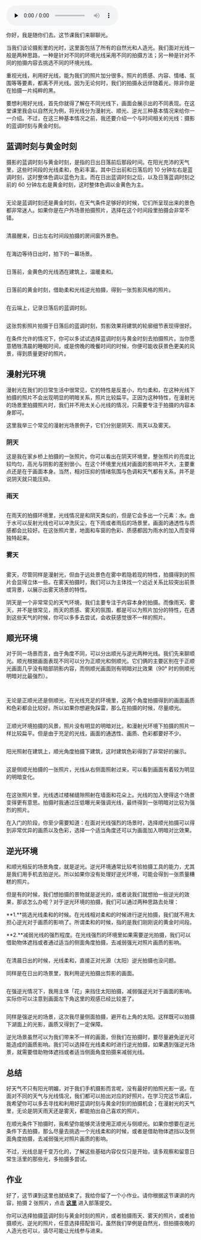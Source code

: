 <audio id="audio" title="05｜拍照的光影有最优解吗？" controls="" preload="none"><source id="mp3" src="https://static001.geekbang.org/resource/audio/95/36/95fdf834f337433053fe7124821ce936.mp3"></audio>

你好，我是随你们去。这节课我们来聊聊光。

当我们谈论摄影里的光时，这里面包括了所有的自然光和人造光。我们面对光线一般是两种思路，一种是针对不同的环境光线采用不同的拍摄方法；另一种是针对不同的拍摄内容去挑选不同的环境光线。

重视光线，利用好光线，能为我们的照片加分很多。照片的质感、内容、情绪、氛围等等要素，都离不开光线。因为无论何时，我们的拍摄永远伴随着光，除非你是在拍摄一片纯粹的黑。

要想利用好光线，首先你就得了解在不同光线下，画面会展示出的不同表现。在这堂课里我会以自然光为例，将光线分为漫射光、顺光、逆光三种基本情况来给你一一介绍。不过，在这三种基本情况之前，我还要介绍一个与时间相关的光线：摄影的蓝调时刻与黄金时刻。

## **蓝调时刻与黄金时刻**

摄影的蓝调时刻与黄金时刻，是指的日出日落前后那段时间。在阳光充沛的天气里，这些时间段的光线柔和，色彩丰富。其中日出前和日落后的 10 分钟左右是蓝调时刻，这时整体色调以蓝色为主。而在日出蓝调时刻之后，以及日落蓝调时刻之前的 60 分钟左右是黄金时刻，这时整体色调以金黄色为主。

<img src="https://static001.geekbang.org/resource/image/25/6c/259cf5741df969c5f30f308ff720716c.jpg" alt=""><br>
<img src="https://static001.geekbang.org/resource/image/33/ff/33705a12fb79cc3f91c1cf3f8b4e5fff.jpg" alt="" title="同一天里，在相同角度但不同时间拍摄的两张照片，分别是日出后 1 小时以及日出后 2 小时">

无论是蓝调时刻还是黄金时刻，在天气条件足够好的时候，它们所呈现出来的景色都非常迷人。如果你是在户外场景拍摄照片，选择在这个时间段里拍摄会非常不错。

<img src="https://static001.geekbang.org/resource/image/da/50/da75de90bf4009e76b19a2a340e06b50.png" alt="">

清晨醒来，日出左右时间段拍摄的房间窗外景色。

<img src="https://static001.geekbang.org/resource/image/3e/ce/3e0ed9d3158c54fab9e84113193346ce.jpg" alt="">

在海边等待日出时，拍下的一幕场景。

<img src="https://static001.geekbang.org/resource/image/92/b8/926054759557d82afa8b2e1153f9a3b8.png" alt="">

日落前，金黄色的光线洒在建筑上，温暖柔和。

<img src="https://static001.geekbang.org/resource/image/fd/82/fd58b98cb084897756497c36125df182.png" alt="">

日落前的黄金时刻，借助柔和光线逆光拍摄，得到一张剪影风格的照片。

<img src="https://static001.geekbang.org/resource/image/82/ce/8293bdb63988a9b10b5b521cfd0f25ce.jpg" alt="">

在云端上，记录日落后的蓝调时刻。

<img src="https://static001.geekbang.org/resource/image/7a/88/7a909e179e35603f0484b54798546b88.png" alt="">

这张剪影照片拍摄于日落后的蓝调时刻，剪影效果将建筑的轮廓细节表现得很好。

在条件允许的情况下，你可以多试试选择蓝调时刻与黄金时刻去拍摄照片。当你愿意牺牲清晨的睡眠时间，或是傍晚的晚餐时间的时候，你便可能收获景色更美的风景，得到质量更好的照片。

## **漫射光环境**

漫射光在我们的日常生活中很常见，它的特性是反差小，均匀柔和，在这种光线下拍摄的照片不会出现明显的明暗关系，照片比较扁平。正因为这种特性，在漫射光的场景里拍摄照片时，我们并不用太关心光线的情况，只需要专注于拍摄的内容本身即可。

这里我举三个常见的漫射光场景例子，它们分别是阴天、雨天以及雾天。

### **阴天**

<img src="https://static001.geekbang.org/resource/image/6c/56/6cd05ef1c1352e9f75f6730faa71c656.jpg" alt=""><br>
这是我在家乡桥上拍摄的一张照片。你可以看出在阴天环境里，整张照片的亮度比较均匀，高光与阴影的差别很小。在这个环境里光线对画面的影响并不大，主要重点还是在于画面本身。当然，相对压抑的情绪氛围与色调和天气都有关系，并不是说阴天就只能压抑。

### **雨天**

<img src="https://static001.geekbang.org/resource/image/31/c2/316f22852accd0498c7b7e127a3494c2.jpg" alt="">

在雨天的拍摄环境里，光线情况是和阴天类似的，但是它会多出一个元素：水。由于水可以反射光线也可以冲洗灰尘，在下雨或者雨后的场景里，画面的通透性与质感都会比较好。在这张照片里，地面和车窗的色彩、质感都因为雨水的加入而变得独特起来。

### **雾天**

<img src="https://static001.geekbang.org/resource/image/7b/05/7b3a624e1a6142cb267f7f399ddf0605.png" alt="">

雾天，尽管同样是漫射光，但由于远处景色在雾中若隐若现的特性，拍摄得到的照片会显得立体一些。在雾天拍摄时，我们可以为主体找一个远近关系比较突出前景或背景，以展示出雾天场景的特性。

阴天是一个非常常见的天气环境，我们主要专注于内容本身的拍摄。而像雨天、雾天，并不是很常见，雨天的质感、雾天的氛围，都是可以为照片加分的特性，在遇到这些天气的时候，你可以多多去尝试，会收获感觉很不一样的照片。

## **顺光环境**

对于同一场景而言，由于角度不同，可以分出顺光与逆光两种光线。我们先来聊顺光。顺光根据画面表现不同可以分为正顺光和侧顺光。它们俩的主要区别在于正顺光画面几乎没有暗部阴影内容，而侧顺光画面则有明暗对比效果（90° 时的侧顺光明暗对比最强烈）。

<img src="https://static001.geekbang.org/resource/image/7c/63/7c022016fd92cfc3ae15cd0f0d18be63.jpg" alt="">

<img src="https://static001.geekbang.org/resource/image/49/24/497e4ca64ec34287483873d918442c24.jpg" alt="" title="相同场景，分别是用手机逆光拍摄和顺光拍摄的两张照片原图">

无论是正顺光还是侧顺光，在光线充足的环境里，这两个角度拍摄得到的画面画质和色彩都会比较好。所以如果你想避免踩雷，那么在拍摄的时候，尽量顺光。

<img src="https://static001.geekbang.org/resource/image/e3/ea/e33ec35f6393826bc5c58cf2362624ea.png" alt="">

正顺光环境拍摄的风景，照片没有明显的明暗对比，和漫射光环境下拍摄的照片一样比较扁平。但是由于充足的光线，画面的通透性、画质、色彩都要好不少。

<img src="https://static001.geekbang.org/resource/image/ec/99/eca563ec9757e93f1b28a28de4c19499.png" alt="">

阳光照射在建筑上，顺光角度拍摄下建筑，这时建筑色彩得到了非常好的展示。

<img src="https://static001.geekbang.org/resource/image/cd/c0/cd4a03812291b1fa8bb816c1ed1cf5c0.jpg" alt="">

这是侧顺光拍摄的一张照片，光线从右侧面照射过来，可以看到画面有着较为明显的明暗变化。

<img src="https://static001.geekbang.org/resource/image/6y/a0/6yy01946548926ac70cee2031d7ab6a0.png" alt="">

在这张照片里，光线透过楼梯缝隙照射在墙面和花朵上。光线的加入使得这个场景变得更有意思。拍摄时我通过压低曝光来强调光线，最终得到一张明暗对比较为强烈的照片。

在入门的阶段，你至少需要知道：在面对光线强烈的场景时，选择顺光拍摄可以得到非常优异的画质以及色彩，选择一个适当角度还可以为画面加入明暗对比效果。

## **逆光环境**

和顺光相反的场景角度，就是逆光。逆光环境通常比较考验拍摄工具的能力，尤其是我们用手机去拍逆光。所以如果你没有处理好逆光环境，可能会得到一张质量糟糕的照片。

但是有的时候，我们想拍摄的景物就是逆光的，或者说我们就想拍一些逆光的效果，那该怎么办呢？对于逆光环境的拍摄，我们可以通过两种思路去处理：

**1.**挑选光线柔和的时候。在光线相对柔和的时候进行逆光拍摄，我们就不用太担心逆光对于画质的影响了。所谓柔和的时候，指的是我们刚刚说的黄金时间段。

**2.**减弱光线的强烈程度。在光线强烈的环境里如果需要逆光拍摄，我们可以借助物体遮挡或者通过适当的侧面角度拍摄，去减弱强光对照片画质的影响。

<img src="https://static001.geekbang.org/resource/image/c3/d9/c33a4af60638c63d1ac5cf2dc28938d9.jpg" alt="">

在清晨日出的时候，光线柔和，直接正对光源（太阳）逆光拍摄也没问题。<br>
<img src="https://static001.geekbang.org/resource/image/a2/c2/a2b2cbe5105dc0989283ed1b99c4a1c2.png" alt="">

同样是在日出的场景里，我利用逆光拍摄出剪影的画面。

<img src="https://static001.geekbang.org/resource/image/1e/c4/1e6534239394cf395ab5a7506f0d56c4.jpg" alt="">

在强逆光情况下，我用主体「花」来挡住太阳拍摄，减弱强逆光对于画面的影响。实际你可以注意到画面左下角这里的观感已经比较差了。

<img src="https://static001.geekbang.org/resource/image/44/9e/446a53c16ca0779cb1ea7e049023919e.jpg" alt="">

同样是强逆光的场景，这次我尽量侧面拍摄，避开右上角的太阳。这样既可以拍摄下湖面上的光影，画质又得到了一定保障。

逆光场景虽然可以为我们带来不一样的画面，但我们在拍摄时，要尽量避免逆光可能造成的画质影响。我们可以选择在光线柔和时进行逆光拍摄，如果遇到强逆光场景，就需要借助物体遮挡或者适当侧面角度拍摄来减弱光线。

## 总结

好天气不只有阳光明媚，对于我们手机摄影而言呢，没有最好的拍照光影一说。在面对不同的天气与光线情况，我们都可以拍出对应的好照片。在学习完这节课后，我希望你可以多去寻找和利用好蓝调时刻与黄金时刻的拍摄机会；在漫射光的天气里，无论是阴天雨天还是雾天，都能拍出自己喜欢的照片。

在顺光条件下拍摄时，我希望你能够灵活使用正顺光与侧顺光。如果你想要在逆光条件下去拍摄，那么尽量去挑选一个光线柔和的时候，或者是借助物体遮挡以及侧面角度拍摄，去减弱强光对照片画质的影响。

不过，光线总是千变万化的，了解这些基础内容仅仅只是开始，请多观察和留意日常生活里的那些光，多拍摄多尝试。

## 作业

好了，这节课到这里也就结束了。我给你留了一个小作业。请你根据这节课讲的内容，拍摄 2 张照片，点击 [**这里**](time://hordeChannelDetail?channelId=29) 进入部落提交。

你可以选择拍摄蓝调时刻与黄金时刻的照片，或者拍摄雨天、雾天的照片，或者拍摄顺光、逆光的照片，任意选择搭配皆可。虽然我们举例是自然光，但拍摄夜晚的人造光也可以，请尽可能让光线参与进来。
